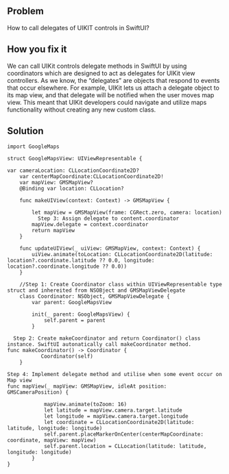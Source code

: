 ## Problem
How to call delegates of UIKIT controls in SwiftUI?

## How you fix it
We can call UIKit controls delegate methods in SwiftUI by using coordinators which are designed to act as delegates for UIKit view controllers. As we know, the “delegates” are objects that respond to events that occur elsewhere. For example, UIKit lets us attach a delegate object to its map view, and that delegate will be notified when the user moves map view. This meant that UIKit developers could navigate and utilize maps functionality without creating any new custom class.
## Solution
```
import GoogleMaps

struct GoogleMapsView: UIViewRepresentable {

var cameraLocation: CLLocationCoordinate2D?
    var centerMapCoordinate:CLLocationCoordinate2D!
    var mapView: GMSMapView?
    @Binding var location: CLLocation?
    
    func makeUIView(context: Context) -> GMSMapView {
        
        let mapView = GMSMapView(frame: CGRect.zero, camera: location)
          Step 3: Assign delegate to content.coordinator
        mapView.delegate = context.coordinator
        return mapView
    }
    
    func updateUIView(_ uiView: GMSMapView, context: Context) {
        uiView.animate(toLocation: CLLocationCoordinate2D(latitude: location?.coordinate.latitude ?? 0.0, longitude:             location?.coordinate.longitude ?? 0.0))
    }
    
    //Step 1: Create Coordinator class within UIViewRepresentable type struct and inhereited from NSOBject and GMSMapViewDelegate
    class Coordinator: NSObject, GMSMapViewDelegate {
        var parent: GoogleMapsView
        
        init(_ parent: GoogleMapsView) {
            self.parent = parent
        }
  
  Step 2: Create makeCoordinator and return Coordinator() class instance. SwiftUI autonatically call makeCoordinator method.
func makeCoordinator() -> Coordinator {
           Coordinator(self)
    }

Step 4: Implement delegate method and utilise when some event occur on Map view
func mapView(_ mapView: GMSMapView, idleAt position: GMSCameraPosition) {
            
            mapView.animate(toZoom: 16)
            let latitude = mapView.camera.target.latitude
            let longitude = mapView.camera.target.longitude
            let coordinate = CLLocationCoordinate2D(latitude: latitude, longitude: longitude)
            self.parent.placeMarkerOnCenter(centerMapCoordinate: coordinate, mapView: mapView)
            self.parent.location = CLLocation(latitude: latitude, longitude: longitude)
        }
}
```
